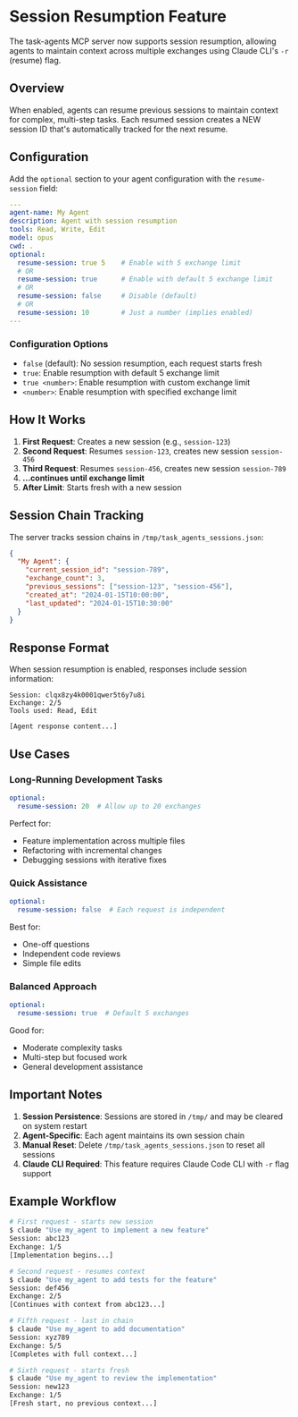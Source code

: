 # Session Resumption Feature

The task-agents MCP server now supports session resumption, allowing agents to maintain context across multiple exchanges using Claude CLI's `-r` (resume) flag.

## Overview

When enabled, agents can resume previous sessions to maintain context for complex, multi-step tasks. Each resumed session creates a NEW session ID that's automatically tracked for the next resume.

## Configuration

Add the `optional` section to your agent configuration with the `resume-session` field:

```yaml
---
agent-name: My Agent
description: Agent with session resumption
tools: Read, Write, Edit
model: opus
cwd: .
optional:
  resume-session: true 5    # Enable with 5 exchange limit
  # OR
  resume-session: true      # Enable with default 5 exchange limit
  # OR
  resume-session: false     # Disable (default)
  # OR
  resume-session: 10        # Just a number (implies enabled)
---
```

### Configuration Options

- `false` (default): No session resumption, each request starts fresh
- `true`: Enable resumption with default 5 exchange limit
- `true <number>`: Enable resumption with custom exchange limit
- `<number>`: Enable resumption with specified exchange limit

## How It Works

1. **First Request**: Creates a new session (e.g., `session-123`)
2. **Second Request**: Resumes `session-123`, creates new session `session-456`
3. **Third Request**: Resumes `session-456`, creates new session `session-789`
4. **...continues until exchange limit**
5. **After Limit**: Starts fresh with a new session

## Session Chain Tracking

The server tracks session chains in `/tmp/task_agents_sessions.json`:

```json
{
  "My Agent": {
    "current_session_id": "session-789",
    "exchange_count": 3,
    "previous_sessions": ["session-123", "session-456"],
    "created_at": "2024-01-15T10:00:00",
    "last_updated": "2024-01-15T10:30:00"
  }
}
```

## Response Format

When session resumption is enabled, responses include session information:

```
Session: clqx8zy4k0001qwer5t6y7u8i
Exchange: 2/5
Tools used: Read, Edit

[Agent response content...]
```

## Use Cases

### Long-Running Development Tasks
```yaml
optional:
  resume-session: 20  # Allow up to 20 exchanges
```

Perfect for:
- Feature implementation across multiple files
- Refactoring with incremental changes
- Debugging sessions with iterative fixes

### Quick Assistance
```yaml
optional:
  resume-session: false  # Each request is independent
```

Best for:
- One-off questions
- Independent code reviews
- Simple file edits

### Balanced Approach
```yaml
optional:
  resume-session: true  # Default 5 exchanges
```

Good for:
- Moderate complexity tasks
- Multi-step but focused work
- General development assistance

## Important Notes

1. **Session Persistence**: Sessions are stored in `/tmp/` and may be cleared on system restart
2. **Agent-Specific**: Each agent maintains its own session chain
3. **Manual Reset**: Delete `/tmp/task_agents_sessions.json` to reset all sessions
4. **Claude CLI Required**: This feature requires Claude Code CLI with `-r` flag support

## Example Workflow

```bash
# First request - starts new session
$ claude "Use my_agent to implement a new feature"
Session: abc123
Exchange: 1/5
[Implementation begins...]

# Second request - resumes context
$ claude "Use my_agent to add tests for the feature"  
Session: def456
Exchange: 2/5
[Continues with context from abc123...]

# Fifth request - last in chain
$ claude "Use my_agent to add documentation"
Session: xyz789
Exchange: 5/5
[Completes with full context...]

# Sixth request - starts fresh
$ claude "Use my_agent to review the implementation"
Session: new123
Exchange: 1/5
[Fresh start, no previous context...]
```